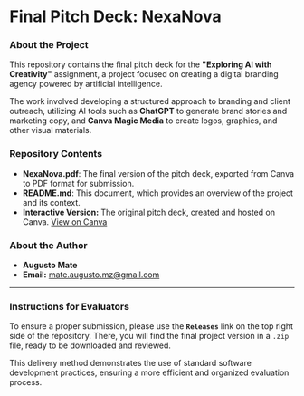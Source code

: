 # Final Pitch Deck: NexaNova 

### About the Project

This repository contains the final pitch deck for the **"Exploring AI with Creativity"** assignment, a project focused on creating a digital branding agency powered by artificial intelligence.

The work involved developing a structured approach to branding and client outreach, utilizing AI tools such as **ChatGPT** to generate brand stories and marketing copy, and **Canva Magic Media** to create logos, graphics, and other visual materials.

### Repository Contents

* **NexaNova.pdf**: The final version of the pitch deck, exported from Canva to PDF format for submission.
* **README.md**: This document, which provides an overview of the project and its context.
* **Interactive Version:** The original pitch deck, created and hosted on Canva.
  [View on Canva](https://nexanova-pitch.my.canva.site/augusto-mate)

### About the Author

* **Augusto Mate**
* **Email:** mate.augusto.mz@gmail.com

---

### **Instructions for Evaluators**

To ensure a proper submission, please use the **`Releases`** link on the top right side of the repository. There, you will find the final project version in a `.zip` file, ready to be downloaded and reviewed.

This delivery method demonstrates the use of standard software development practices, ensuring a more efficient and organized evaluation process.
